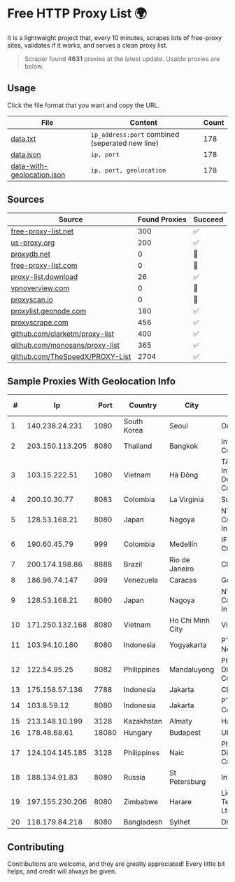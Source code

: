
# Free HTTP Proxy List 🌍

It is a lightweight project that, every 10 minutes, scrapes lots of free-proxy sites, validates if it works, and serves a clean proxy list.


> Scraper found **4631** proxies at the latest update. Usable proxies are below.

## Usage

Click the file format that you want and copy the URL.


|File|Content|Count|
|----|-------|-----|
|[data.txt](https://raw.githubusercontent.com/themiralay/Proxy-List-World/master/data.txt)|`ip_address:port` combined (seperated new line)|178|
|[data.json](https://raw.githubusercontent.com/themiralay/Proxy-List-World/master/data.json)|`ip, port`|178|
|[data-with-geolocation.json](https://raw.githubusercontent.com/themiralay/Proxy-List-World/master/data-with-geolocation.json)|`ip, port, geolocation`|178|

## Sources

|Source|Found Proxies|Succeed|
|------|-------------|-------|
|[free-proxy-list.net](https://free-proxy-list.net)|300|✅|
|[us-proxy.org](https://www.us-proxy.org)|200|✅|
|[proxydb.net](http://proxydb.net)|0|🚫|
|[free-proxy-list.com](https://free-proxy-list.com/?page=&port=&type%5B%5D=http&type%5B%5D=https&up_time=0&search=Search)|0|🚫|
|[proxy-list.download](https://www.proxy-list.download/HTTP)|26|✅|
|[vpnoverview.com](https://vpnoverview.com/privacy/anonymous-browsing/free-proxy-servers)|0|🚫|
|[proxyscan.io](https://www.proxyscan.io)|0|🚫|
|[proxylist.geonode.com](https://proxylist.geonode.com/api/proxy-list?limit=300&page=1&sort_by=lastChecked&sort_type=desc&protocols=http,https)|180|✅|
|[proxyscrape.com](https://api.proxyscrape.com/v2/?request=displayproxies&protocol=http&timeout=10000&country=all&ssl=all&anonymity=all)|456|✅|
|[github.com/clarketm/proxy-list](https://raw.githubusercontent.com/clarketm/proxy-list/master/proxy-list-raw.txt)|400|✅|
|[github.com/monosans/proxy-list](https://raw.githubusercontent.com/monosans/proxy-list/main/proxies/http.txt)|365|✅|
|[github.com/TheSpeedX/PROXY-List](https://raw.githubusercontent.com/TheSpeedX/PROXY-List/master/http.txt)|2704|✅|


## Sample Proxies With Geolocation Info

|#|Ip|Port|Country|City|Internet Service Provider|
|-|--|----|-------|----|-------------------------|
|1|140.238.24.231|1080|South Korea|Seoul|Oracle Corporation|
|2|203.150.113.205|8080|Thailand|Bangkok|Internet Thailand Company Ltd.|
|3|103.15.222.51|1080|Vietnam|Hà Đông|TAN Thanh AN International Trade Development Company Limited|
|4|200.10.30.77|8083|Colombia|La Virginia|Super Redes S.A.S|
|5|128.53.168.21|8080|Japan|Nagoya|NTT PC Communications, Inc.|
|6|190.60.45.79|999|Colombia|Medellín|IFX NETWORKS COLOMBIA|
|7|200.174.198.86|8888|Brazil|Rio de Janeiro|Claro S.A|
|8|186.96.74.147|999|Venezuela|Caracas|Gold Data USA Inc|
|9|128.53.168.21|8080|Japan|Nagoya|NTT PC Communications, Inc.|
|10|171.250.132.168|8080|Vietnam|Ho Chi Minh City|Viettel Corporation|
|11|103.94.10.180|8080|Indonesia|Yogyakarta|PT Widya Intersat Nusantara|
|12|122.54.95.25|8082|Philippines|Mandaluyong|Philippine Long Distance Telephone Co.|
|13|175.158.57.136|7788|Indonesia|Jakarta|CBNNAP|
|14|103.8.59.12|8080|Indonesia|Jakarta|PT Prime Link Communication|
|15|213.148.10.199|3128|Kazakhstan|Almaty|Haicom Limited|
|16|178.48.68.61|18080|Hungary|Budapest|UPC|
|17|124.104.145.185|3128|Philippines|Naic|Philippine Long Distance Telephone Co.|
|18|188.134.91.83|8080|Russia|St Petersburg|Interzet|
|19|197.155.230.206|8080|Zimbabwe|Harare|Liquid Telecommunications Ltd|
|20|118.179.84.218|8080|Bangladesh|Sylhet|Dhakacom Limited|



## Contributing

Contributions are welcome, and they are greatly appreciated! Every
little bit helps, and credit will always be given.


